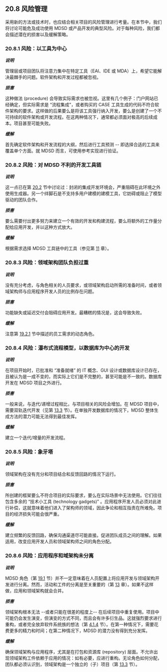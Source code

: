 ## 20.8 风险管理
采用新的方法或技术时，也应结合相关项目的风险管理进行考量。在本节中，我们将讨论可能危及成功使用 MDSD 或产品开发的典型风险。对于每种风险，我们都会描述潜在的损害以及缓解策略。

### 20.8.1 风险：以工具为中心

***说明***

管理层或项目团队将注意力集中在特定工具（EAI、IDE 或 MDA）上，希望它能解决最棘手的问题。软件架构和开发过程都被忽视。

***损害***

这种做法 (procedure) 会导致实际需求也被忽视。这里有几个例子：门户网站已经确定，但实际需求是 “流程集成”，或者购买的 CASE 工具生成的代码不符合软件架构的要求。这样做的后果要么是将该工具强行纳入开发，要么是创建了一个不可持续的软件架构或开发流程。在这两种情况下，通常都必须面对极高的后续成本。项目甚至可能失败。

***缓解***

首先确定软件架构和开发流程的大纲，然后进行工具预测 -- 即选择合适的工具来覆盖单个方面。就 MDSD 而言，可使用参考实现进行验证。

### 20.8.2 风险：对 MDSD 不利的开发工具链

***说明***

这一点已在第 [20.2](2.md) 节中讨论过：封闭的集成开发环境会，严重阻碍在此环境之外使用生成器。另一个绊脚石是不支持多用户建模的建模工具，它妨碍或阻止了模型驱动的团队合作。

***损害***

要么需要付出更多努力来建立一个有效的开发和构建流程，要么将额外的工作量分配给应用开发，并以这种方式放大。

***缓解***

根据需求选择 MDSD 工具链中的工具（参见第 [11](../ch11/0.md) 章）。

### 20.8.3 风险：领域架构团队负担过重

***说明***

没有充分考虑，与角色相关的人员要求，或领域架构启动所需的准备时间，或者领域架构师与应用程序开发人员的比例存在问题。

***损害***

功能缺失或延迟交付会阻碍应用开发。最糟糕的情况是，这会导致失败。

***缓解***

注意第 [19.2.1](../ch19/2.md#1921-角色定义和人员配备要求) 节中描述的员工需求的动态角色。

### 20.8.4 风险：瀑布式流程模型，以数据库为中心的开发

***说明***

在项目开始时，已批准和 “准备就绪” 的 IT 概念、GUI 设计或数据库设计已存在，且被认为是一成不变的，而实际上它们是不完整的，甚至可能是不一致的。数据库开发在 MDSD 项目之外进行。

***损害***

一般来说，与迭代/递增过程相比，与项目相关的风险会增加。在 MDSD 项目中，需要双轨迭代开发（见第 [13.3](../ch13/3.md) 节）。在单独开发数据库的情况下，MDSD 整体生成方法的潜力可能无法得到最佳发挥。

***缓解***

建立一个迭代/增量的开发流程。

### 20.8.5 风险：象牙塔

***说明***

领域架构在没有充分和项目结合和反馈回路的情况下运行。

***损害***

所创建的框架要么不符合项目的实际要求，要么在实际场景中无法使用。它们往往包含多余的 “技术小工具 (technology gadgets)” 。应用程序开发人员必须对此进行补偿，这就意味着他们进入了架构师的领域，因此争论和相互指责在所难免。项目的经济损失可能会很严重。

***缓解***

建立频繁的反馈回路，确保沟通渠道尽可能直接。促进团队成员之间的理解。如果适用，改变应用开发人员和领域架构师之间的角色分配。

### 20.8.6 风险：应用程序和域架构未分离

***说明***

MDSD 角色（第 [19.1](../ch19/1.md) 节）并不一定意味着在人员配置上将应用开发与领域架构开发进行分离。然而，活动和工件的分离是至关重要的（第 [13](../ch13/0.md) 章）。如果不这样做，应用和领域架构就会合并。

***损害***

领域架构根本无法 --或者只能在很差的程度上-- 在后续项目中重复使用。项目中可能仍会发生演变，但演变的方式不同，而且会有许多衍生品。这就强烈要求进行重构，或者完全放弃软件系统族的想法（第 [4.1.4](../ch4/1.md#414-软件系统族) 节）。在第一种情况下，需要花费更多的精力和时间；在第二种情况下，MDSD 的潜力没有得到充分发挥。

***缓解***

确保领域架构与应用程序，尤其是在打包和资源库 (repository) 层面。不允许出现领域架构工件依赖于应用的情况：如有必要，应进行重构。无论角色如何分配，团队都必须认识到，领域架构是一个独立的（子）项目（第 [13.3](../ch13/3.md) 节）。
